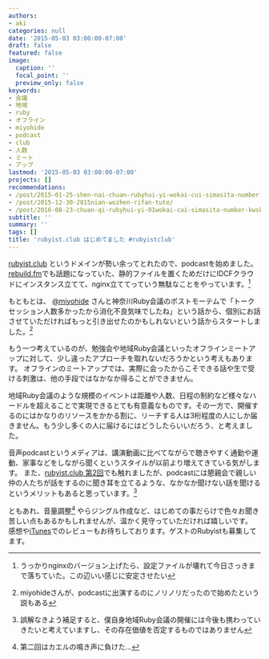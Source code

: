 ```yaml
---
authors:
- aki
categories: null
date: '2015-05-03 03:00:00-07:00'
draft: false
featured: false
image:
  caption: ''
  focal_point: ''
  preview_only: false
keywords:
- 会議
- 地域
- ruby
- オフライン
- miyohide
- podcast
- club
- 人数
- ミート
- アップ
lastmod: '2015-05-03 03:00:00-07:00'
projects: []
recommendations:
- /post/2015-01-25-shen-nai-chuan-rubyhui-yi-wokai-cui-simasita-number-kana01/
- /post/2015-12-30-2015nian-wozhen-rifan-tute/
- /post/2016-08-23-chuan-qi-rubyhui-yi-01wokai-cui-simasita-number-kwsk01/
subtitle: ''
summary: ''
tags: []
title: 'rubyist.club はじめてました #rubyistclub'
---
```


[rubyist.club](http://rubyist.club/) というドメインが勢い余ってとれたので、podcastを始めました。[rebuild.fm](http://rebuild.fm/)でも話題になっていた、静的ファイルを置くためだけにIDCFクラウドにインスタンス立てて、nginx立ててっていう無駄なことをやっています。[^1] 

もともとは、 [@miyohide](https://twitter.com/miyohide) さんと神奈川Ruby会議のポストモーテムで「トークセッション人数多かったから消化不良気味でしたね」という話から、個別にお話させていただければもっと引き出せたのかもしれないという話からスタートしました。[^2] 

もう一つ考えているのが、勉強会や地域Ruby会議といったオフラインミートアップに対して、少し違ったアプローチを取れないだろうかという考えもあります。 オフラインのミートアップでは、実際に会ったからこそできる話や生で受ける刺激は、他の手段ではなかなか得ることができません。

地域Ruby会議のような規模のイベントは距離や人数、日程の制約など様々なハードルを超えることで実現できるとても有意義なものです。その一方で、開催するのにはかなりのリソースをかかる割に、リーチする人は3桁程度の人にしか届きません。もう少し多くの人に届けるにはどうしたらいいだろう、と考えました。

音声podcastというメディアは、講演動画に比べてながらで聴きやすく通勤や運動、家事などをしながら聞くというスタイルが以前より増えてきている気がします。 また、[rubyist.club 第2回](http://rubyist.club/2/)でも触れましたが、podcastには懇親会で親しい仲の人たちが話をするのに聞き耳を立てるような、なかなか聞けない話を聞けるというメリットもあると思っています。[^3] 

ともあれ、音量調整[^4] やらジングル作成など、はじめての事だらけで色々お聞き苦しい点もあるかもしれませんが、温かく見守っていただければ嬉しいです。 感想や[iTunes](https://itunes.apple.com/jp/podcast/rubyist.club/id973540950?mt=2)でのレビューもお待ちしております。ゲストのRubyistも募集してます。

[^1]: うっかりnginxのバージョン上げたら、設定ファイルが壊れて今日さっきまで落ちていた。この辺いい感じに安定させたい

[^2]: miyohideさんが、podcastに出演するのにノリノリだったので始めたという説もある

[^3]: 誤解なきよう補足すると、僕自身地域Ruby会議の開催には今後も携わっていきたいと考えていますし、その存在価値を否定するものではありません

[^4]: 第二回はカエルの鳴き声に負けた...